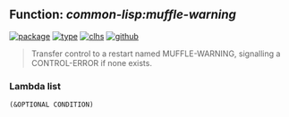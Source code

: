 ## Function: ***common-lisp:muffle-warning***
[![package](https://img.shields.io/badge/Package-COMMON--LISP-5f9ea0.svg?style=social&colorA=999999)](../) [![type](https://img.shields.io/badge/Type-Function-5f9ea0.svg?style=social&colorA=999999)](../#function) [![clhs](https://img.shields.io/badge/CLHS-MUFFLE--WARNING-5f9ea0.svg?style=social&colorA=999999)](http://www.lispworks.com/documentation/HyperSpec/Body/a_muffle.htm) [![github](https://img.shields.io/badge/GitHub-View_the_source-5f9ea0.svg?style=social&colorA=999999&logo=github)](https://github.com/sbcl/sbcl/blob/master/src/code/condition.lisp/) 

> Transfer control to a restart named MUFFLE-WARNING, signalling a
> CONTROL-ERROR if none exists.

### Lambda list
```
(&OPTIONAL CONDITION)
```
